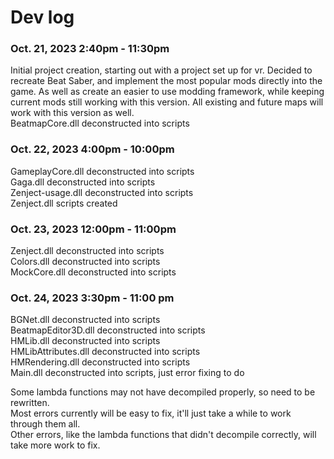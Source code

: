 # Dev log
### Oct. 21, 2023   2:40pm - 11:30pm
Initial project creation, starting out with a project set up for vr. Decided to recreate Beat Saber, and implement the most popular mods directly into the game. As well as create an easier to use modding framework, while keeping current mods still working with this version. All existing and future maps will work with this version as well. \
BeatmapCore.dll deconstructed into scripts

### Oct. 22, 2023    4:00pm - 10:00pm
GameplayCore.dll deconstructed into scripts \
Gaga.dll deconstructed into scripts \
Zenject-usage.dll deconstructed into scripts \
Zenject.dll scripts created 

### Oct. 23, 2023    12:00pm - 11:00pm
Zenject.dll deconstructed into scripts \
Colors.dll deconstructed into scripts \
MockCore.dll deconstructed into scripts 

### Oct. 24, 2023    3:30pm - 11:00 pm
BGNet.dll deconstructed into scripts \
BeatmapEditor3D.dll deconstructed into scripts \
HMLib.dll deconstructed into scripts \
HMLibAttributes.dll deconstructed into scripts \
HMRendering.dll deconstructed into scripts \
Main.dll deconstructed into scripts, just error fixing to do 

Some lambda functions may not have decompiled properly, so need to be rewritten. \
Most errors currently will be easy to fix, it'll just take a while to work through them all. \
Other errors, like the lambda functions that didn't decompile correctly, will take more work to fix.
